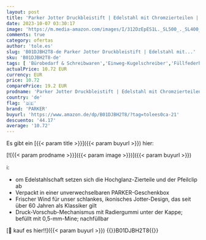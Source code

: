 ```yaml
---
layout: post
title: 'Parker Jotter Druckbleistift | Edelstahl mit Chromzierteilen | 0 5mm | HB #2 | Geschenkbox  1 stück  1er Pack '
date: 2023-10-07 03:30:17
image: 'https://m.media-amazon.com/images/I/312DzEpES1L._SL500_._SL400_.jpg'
comments: true
category: ofertas
author: 'tole.es'
slug: 'B01DJBH2T8-de Parker Jotter Druckbleistift | Edelstahl mit...'
sku: 'B01DJBH2T8-de'
tags: [ 'Bürobedarf & Schreibwaren','Einweg-Kugelschreiber','Füllfederhalter & Kugelschreiber','Schreibwaren','parker','🇩🇪', ]
actualPrice: 10.72 EUR
currency: EUR
price: 10.72
comparePrice: 19.2 EUR
prodname: 'Parker Jotter Druckbleistift | Edelstahl mit Chromzierteilen | 0 5mm | HB #2 | Geschenkbox  1 stück  1er Pack '
country: 'de'
flag: '🇩🇪'
brand: 'PARKER'
buyurl: 'https://www.amazon.de/dp/B01DJBH2T8/?tag=tolees0ca-21'
descuento: '44.17'
average: '10.72'
---
```


Es gibt ein [{{< param title >}}]({{< param buyurl >}}) hier:

[![{{< param prodname >}}]({{< param image >}})]({{< param buyurl >}})

ℹ️:

- om Edelstahlschaft setzen sich die Hochglanz-Zierteile und der Pfeilclip ab
- Verpackt in einer unverwechselbaren PARKER-Geschenkbox
- Frischer Wind für unser schlankes, ikonisches Jotter-Design, das seit über 60 Jahren als Klassiker gilt
- Druck-Vorschub-Mechanismus mit Radiergummi unter der Kappe; befüllt mit 0,5-mm-Mine; nachfüllbar

[🛒 kauf es hier!!]({{< param buyurl >}})
{{<world>}}B01DJBH2T8{{</world>}}
